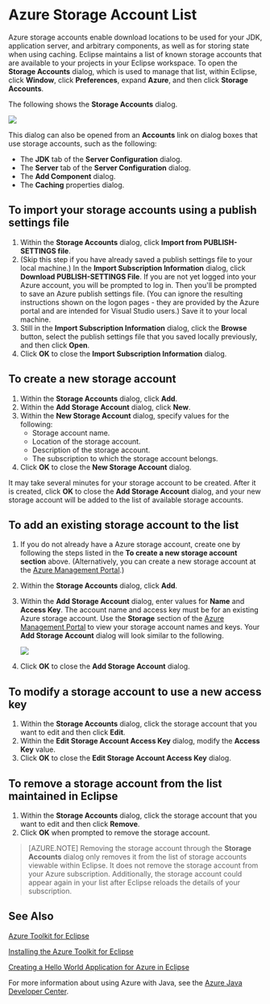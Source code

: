 <properties
    pageTitle="Azure Storage Account List"
    description="Manage your storage account settings using the Azure Toolkit for Eclipse"
    services=""
    documentationcenter="java"
    author="rmcmurray"
    manager="erikre"
    editor="" />
<tags
    ms.assetid="bbacfcd8-dbf5-4265-a930-59f508de5325"
    ms.service="multiple"
    ms.workload="na"
    ms.tgt_pltfrm="multiple"
    ms.devlang="Java"
    ms.topic="article"
    ms.date="12/22/2016"
    wacn.date=""
    ms.author="robmcm" />

# Azure Storage Account List
Azure storage accounts enable download locations to be used for your JDK, application server, and arbitrary components, as well as for storing state when using caching. Eclipse maintains a list of known storage accounts that are available to your projects in your Eclipse workspace. To open the **Storage Accounts** dialog, which is used to manage that list, within Eclipse, click **Window**, click **Preferences**, expand **Azure**, and then click **Storage Accounts**.

The following shows the **Storage Accounts** dialog.

![][ic719496]

This dialog can also be opened from an **Accounts** link on dialog boxes that use storage accounts, such as the following:

* The **JDK** tab of the **Server Configuration** dialog.
* The **Server** tab of the **Server Configuration** dialog.
* The **Add Component** dialog.
* The **Caching** properties dialog.

## To import your storage accounts using a publish settings file
1. Within the **Storage Accounts** dialog, click **Import from PUBLISH-SETTINGS file**.
2. (Skip this step if you have already saved a publish settings file to your local machine.) In the **Import Subscription Information** dialog, click **Download PUBLISH-SETTINGS File**. If you are not yet logged into your Azure account, you will be prompted to log in. Then you'll be prompted to save an Azure publish settings file. (You can ignore the resulting instructions shown on the logon pages - they are provided by the Azure portal and are intended for Visual Studio users.) Save it to your local machine.
3. Still in the **Import Subscription Information** dialog, click the **Browse** button, select the publish settings file that you saved locally previously, and then click **Open**.
4. Click **OK** to close the **Import Subscription Information** dialog.

## To create a new storage account
1. Within the **Storage Accounts** dialog, click **Add**.
2. Within the **Add Storage Account** dialog, click **New**.
3. Within the **New Storage Account** dialog, specify values for the following:
   * Storage account name.
   * Location of the storage account.
   * Description of the storage account.
   * The subscription to which the storage account belongs.
4. Click **OK** to close the **New Storage Account** dialog.

It may take several minutes for your storage account to be created. After it is created, click **OK** to close the **Add Storage Account** dialog, and your new storage account will be added to the list of available storage accounts.

## To add an existing storage account to the list
1. If you do not already have a Azure storage account, create one by following the steps listed in the **To create a new storage account section** above. (Alternatively, you can create a new storage account at the [Azure Management Portal][Azure Management Portal].)
2. Within the **Storage Accounts** dialog, click **Add**.
3. Within the **Add Storage Account** dialog, enter values for **Name** and **Access Key**. The account name and access key must be for an existing Azure storage account. Use the **Storage** section of the [Azure Management Portal][Azure Management Portal] to view your storage account names and keys. Your **Add Storage Account** dialog will look similar to the following.
   
    ![][ic719497]
4. Click **OK** to close the **Add Storage Account** dialog.

## To modify a storage account to use a new access key
1. Within the **Storage Accounts** dialog, click the storage account that you want to edit and then click **Edit**.
2. Within the **Edit Storage Account Access Key** dialog, modify the **Access Key** value.
3. Click **OK** to close the **Edit Storage Account Access Key** dialog.

## To remove a storage account from the list maintained in Eclipse
1. Within the **Storage Accounts** dialog, click the storage account that you want to edit and then click **Remove**.
2. Click **OK** when prompted to remove the storage account.

>[AZURE.NOTE] Removing the storage account through the **Storage Accounts** dialog only removes it from the list of storage accounts viewable within Eclipse. It does not remove the storage account from your Azure subscription. Additionally, the storage account could appear again in your list after Eclipse reloads the details of your subscription.

## See Also
[Azure Toolkit for Eclipse][Azure Toolkit for Eclipse]

[Installing the Azure Toolkit for Eclipse][Installing the Azure Toolkit for Eclipse] 

[Creating a Hello World Application for Azure in Eclipse][Creating a Hello World Application for Azure in Eclipse]

For more information about using Azure with Java, see the [Azure Java Developer Center][Azure Java Developer Center].

<!-- URL List -->

[Azure Java Developer Center]:/develop/java/
[Azure Toolkit for Eclipse]:/documentation/articles/azure-toolkit-for-eclipse/
[Azure Management Portal]: https://manage.windowsazure.cn
[Creating a Hello World Application for Azure in Eclipse]:/documentation/articles/azure-toolkit-for-eclipse-creating-a-hello-world-application/
[Installing the Azure Toolkit for Eclipse]: /documentation/articles/azure-toolkit-for-eclipse-installation/
[What's New in the Azure Toolkit for Eclipse]:/documentation/articles/azure-toolkit-for-eclipse-whats-new/

<!-- IMG List -->

[ic719496]: ./media/azure-toolkit-for-eclipse-azure-storage-account-list/ic719496.png
[ic719497]: ./media/azure-toolkit-for-eclipse-azure-storage-account-list/ic719497.png

<!-- Legacy MSDN URL = https://msdn.microsoft.com/zh-cn/library/azure/dn205108.aspx -->
